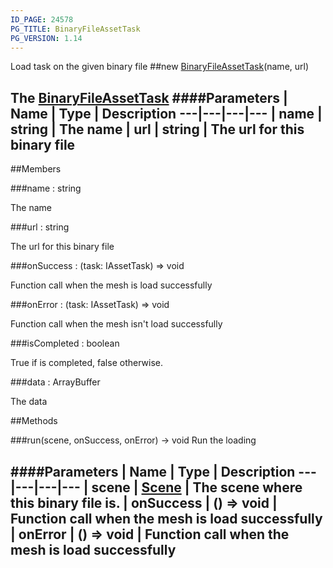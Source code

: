 ```yaml
---
ID_PAGE: 24578
PG_TITLE: BinaryFileAssetTask
PG_VERSION: 1.14
---
```


Load task on the given binary file
##new [BinaryFileAssetTask](/classes/BinaryFileAssetTask)(name, url)

The [BinaryFileAssetTask](/classes/BinaryFileAssetTask)
####Parameters
 | Name | Type | Description
---|---|---|---
 | name | string | The name
 | url | string | The url for this binary file
---

##Members

###name : string


The name

###url : string


The url for this binary file

###onSuccess : (task: IAssetTask) =&gt; void


Function call when the mesh is load successfully

###onError : (task: IAssetTask) =&gt; void


Function call when the mesh isn't load successfully

###isCompleted : boolean


True if is completed, false otherwise.

###data : ArrayBuffer


The data



##Methods

###run(scene, onSuccess, onError) &rarr; void
Run the loading

####Parameters
 | Name | Type | Description
---|---|---|---
 | scene | [Scene](/classes/Scene) | The scene where this binary file is.
 | onSuccess | () =&gt; void | Function call when the mesh is load successfully
 | onError | () =&gt; void | Function call when the mesh is load successfully
---
